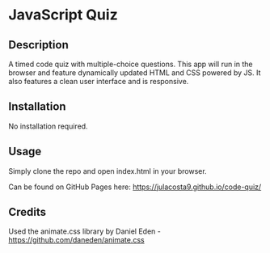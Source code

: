 # JavaScript Quiz

## Description

A timed code quiz with multiple-choice questions. This app will run in the browser and feature dynamically updated HTML and CSS powered by JS. It also features a clean user interface and is responsive.

## Installation

No installation required.

## Usage 

Simply clone the repo and open index.html in your browser.

Can be found on GitHub Pages here: https://julacosta9.github.io/code-quiz/

## Credits

Used the animate.css library by Daniel Eden - https://github.com/daneden/animate.css